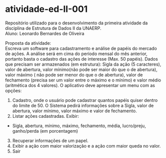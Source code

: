 # atividade-ed-II-001
 Repositório utilizado para o desenvolvimento da primeira atividade da disciplina de Estrutura de Dados II da UNAERP.  
 Aluno: Leonardo Bernardes de Oliveira
  
Proposta da atividade:  
Escreva um software para cadastramento e análise de papéis do mercado de ações. A análise será
em cima do período mensal do mês anterior, portanto basta o cadastro das ações de interesse (Max.
50 papéis). Dados que precisam ser armazenados (em estrutura): Sigla da ação (5 caracteres), valor
de abertura, valor mínimo(não pode ser maior do que o de abertura), valor máximo ( não pode ser
menor do que o de abertura), valor de fechamento (precisa ser um valor entre o máximo e o
mínimo) e valor médio (aritmética dos 4 valores).
O aplicativo deve apresentar um menu com as opções:
1) Cadastro, onde o usuário pode cadastrar quantos papéis quiser dentro do limite de 50.
O Sistema pedirá informações sobre a Sigla, valor de abertura, valor mínimo, valor máximo
e valor de fechamento.
2) Listar ações cadastradas. Exibir:
* Sigla, abertura, mínimo, máximo, fechamento, média, lucro/preju, ganho/perda (em
porcentagem)
3) Recuperar informações de um papel.
4) Exibir a ação com maior valorização e a ação com maior queda no valor.
5) Sair
